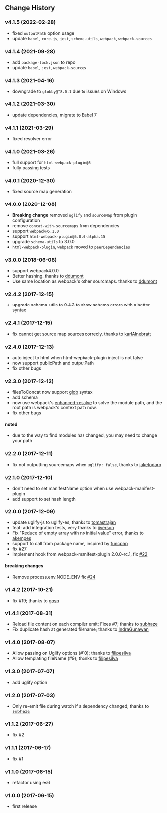 ## Change History

### v4.1.5 (2022-02-28)
* fixed `outputPath` option usage
* update `babel`, `core-js`, `jest`, `schema-utils`, `webpack`, `webpack-sources`

### v4.1.4 (2021-09-28)
* add `package-lock.json` to repo
* update `babel`, `jest`, `webpack-sources`

### v4.1.3 (2021-04-16)
* downgrade to `globby@^8.0.1` due to issues on Windows

### v4.1.2 (2021-03-30)
* update dependencies, migrate to Babel 7

### v4.1.1 (2021-03-29)
* fixed resolver error

### v4.1.0 (2021-03-26)
* full support for `html-webpack-plugin@5`
* fully passing tests

### v4.0.1 (2020-12-30)
* fixed source map generation

### v4.0.0 (2020-12-08)
* **Breaking change** removed `uglify` and `sourceMap` from plugin configuration
* remove `concat-with-sourcemaps` from dependencies
* support `webpack@5.1.0`
* support `html-webpack-plugin@5.0.0-alpha.15`
* upgrade `schema-utils` to 3.0.0
* `html-webpack-plugin`, `webpack` moved to `peerDependencies`

### v3.0.0 (2018-06-08)
* support webpack4.0.0
* Better hashing. thanks to [ddumont](https://github.com/ddumont)
* Use same location as webpack's other sourcmaps. thanks to [ddumont](https://github.com/ddumont)

### v2.4.2 (2017-12-15)
* upgrade schema-utils to 0.4.3 to show schema errors with a better syntax

### v2.4.1 (2017-12-15)
* fix cannot get source map sources correcly. thanks to [karlAlnebratt](https://github.com/karlAlnebratt)

### v2.4.0 (2017-12-13)
* auto inject to html when html-wepback-plugin inject is not false
* now support publicPath and outputPath
* fix other bugs

### v2.3.0 (2017-12-12)
* filesToConcat now support [glob](https://github.com/sindresorhus/globby) syntax
* add schema
* now use webpack's [enhanced-resolve](https://github.com/webpack/enhanced-resolve) to solve the module path, and the root path is webpack's context path now.
* fix other bugs

#### noted

* due to the way to find modules has changed, you may need to change your path

### v2.2.0 (2017-12-11)
* fix not outputting sourcemaps when `uglify: false`, thanks to [jaketodaro](https://github.com/jaketodaro)

### v2.1.0 (2017-12-10)
* don't need to set manifestName option when use webpack-manifest-plugin
* add support to set hash length

### v2.0.0 (2017-12-09)
* update uglify-js to uglify-es, thanks to [tomastrajan](https://github.com/tomastrajan)
* feat: add integration tests, very thanks to [jiverson](https://github.com/jiverson)
* Fix "Reduce of empty array with no initial value" error, thanks to [akempes](https://github.com/akempes)
* support to call from package name, inspired by [funcphp](https://github.com/funcphp)
* fix [#27](https://github.com/hxlniada/webpack-concat-plugin/issues/27)
* Implement hook from webpack-manifest-plugin 2.0.0-rc.1, fix [#22](https://github.com/hxlniada/webpack-concat-plugin/issues/22)

#### breaking changes
* Remove process.env.NODE_ENV fix [#24](https://github.com/hxlniada/webpack-concat-plugin/issues/24)

### v1.4.2 (2017-10-21)
* fix #19; thanks to [gosp](https://github.com/gosp)

### v1.4.1 (2017-08-31)
* Reload file content on each compiler emit; Fixes #7; thanks to [subhaze](https://github.com/subhaze)
* Fix duplicate hash at generated filename; thanks to [IndraGunawan](https://github.com/IndraGunawan)

### v1.4.0 (2017-08-07)
* Allow passing on Uglify options (#10); thanks to [filipesilva](https://github.com/filipesilva)
* Allow templating fileName (#9); thanks to [filipesilva](https://github.com/filipesilva)

### v1.3.0 (2017-07-07)
* add uglify option

### v1.2.0 (2017-07-03)
* Only re-emit file during watch if a dependency changed; thanks to [subhaze](https://github.com/subhaze)

### v1.1.2 (2017-06-27)
* fix #2

### v1.1.1 (2017-06-17)
* fix #1

### v1.1.0 (2017-06-15)
* refactor using es6

### v1.0.0 (2017-06-15)
* first release
